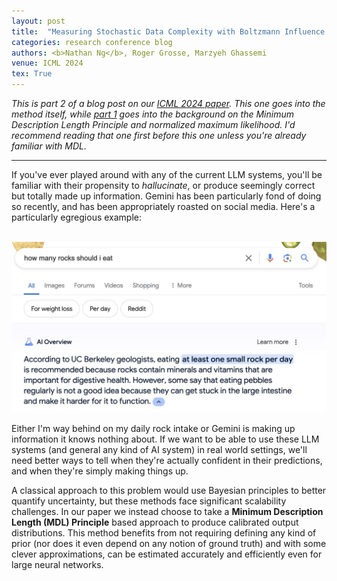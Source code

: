 ```yaml
---
layout: post
title:  "Measuring Stochastic Data Complexity with Boltzmann Influence Functions"
categories: research conference blog
authors: <b>Nathan Ng</b>, Roger Grosse, Marzyeh Ghassemi
venue: ICML 2024
tex: True
---
```


*This is part 2 of a blog post on our [ICML 2024 paper](). This one goes into the method itself, while [part 1](/blog/2024/05/29/mdl.html) goes into the background on the Minimum Description Length Principle
and normalized maximum likelihood. I'd recommend reading that one first before this one unless you're already familiar with MDL.*

---

If you've ever played around with any of the current LLM systems, you'll be familiar with their propensity to *hallucinate*, or produce seemingly correct but totally made up information.
Gemini has been particularly fond of doing so recently, and has been appropriately roasted on social media.
Here's a particularly egregious example:<br><br>

![Gemini says to eat rocks](/assets/img/google_rocks.jpg)<br>

Either I'm way behind on my daily rock intake or Gemini is making up information it knows nothing about.
If we want to be able to use these LLM systems (and general any kind of AI system) in real world settings, we'll need better ways to tell when they're actually confident in their predictions, and when they're simply making things up.

A classical approach to this problem would use Bayesian principles to better quantify uncertainty, but these methods face significant scalability challenges.
In our paper we instead choose to take a **Minimum Description Length (MDL) Principle** based approach to produce calibrated output distributions.
This method benefits from not requiring defining any kind of prior (nor does it even depend on any notion of ground truth) and with some clever approximations, can be estimated accurately and efficiently even for large neural networks. 
